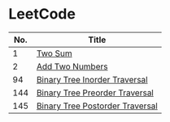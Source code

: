 # LeetCode

|No.|Title|
| - | - |
| 1 | [Two Sum](code/two_sum.cpp) |
| 2 | [Add Two Numbers](code/add_two_numbers.cpp) |
| 94 | [Binary Tree Inorder Traversal](code/binary_tree_inorder_traversal.cpp) |
| 144 | [Binary Tree Preorder Traversal](code/binary_tree_preorder_traversal.cpp) |
| 145 | [Binary Tree Postorder Traversal](code/binary_tree_postorder_traversal.cpp) |